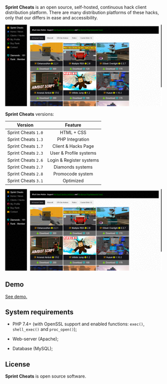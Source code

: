 **Sprint Cheats** is an open source, self-hosted, continuous hack client distribution platform.
There are many distribution platforms of these hacks, only that our differs in ease and accessibility. 

[![Image1](previews/first.png)](previews/first.png)

**Sprint Cheats** versions:

| Version              | Feature |
| :------------------: | :------: |
| Sprint Cheats `1.0`  | HTML + CSS |
| Sprint Cheats `1.3`  | PHP Integration |
| Sprint Cheats `1.7`  | Client & Hacks Page |
| Sprint Cheats `2.3`  | User & Profile systems |
| Sprint Cheats `2.6`  | Login & Register systems |
| Sprint Cheats `2.7`  | Diamonds systems |
| Sprint Cheats `2.8`  | Promocode system |
| Sprint Cheats `3.1`  | Optimized |

[![Image2](previews/first.png)](previews/second.png)

## Demo
[See demo.](http://sprint-cheats.mygamesonline.org/index.php)

## System requirements

* PHP 7.4+ (with OpenSSL support and enabled functions: `exec()`, `shell_exec()` and `proc_open()`);

* Web-server (Apache);

* Database (MySQL);

## License

**Sprint Cheats** is open source software.
